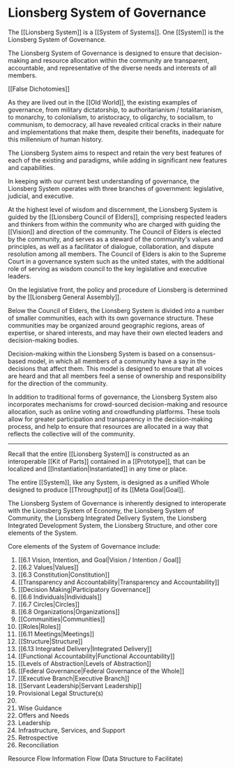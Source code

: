 # Lionsberg System of Governance

The [[Lionsberg System]] is a [[System of Systems]]. One [[System]] is the Lionsberg System of Governance. 

The Lionsberg System of Governance is designed to ensure that decision-making and resource allocation within the community are transparent, accountable, and representative of the diverse needs and interests of all members.  

[[False Dichotomies]]  



As they are lived out in the [[Old World]], the existing examples of governance, from military dictatorship, to authoritarianism / totalitarianism, to monarchy, to colonialism, to aristocracy, to oligarchy, to socialism, to communism, to democracy, all have revealed critical cracks in their nature and implementations that make them, despite their benefits, inadequate for this millennium of human history.

The Lionsberg System aims to respect and retain the very best features of each of the existing and paradigms, while adding in significant new features and capabilities. 

In keeping with our current best understanding of governance, the Lionsberg System operates with three branches of government: legislative, judicial, and executive. 

At the highest level of wisdom and discernment, the Lionsberg System is guided by the [[Lionsberg Council of Elders]], comprising respected leaders and thinkers from within the community who are charged with guiding the [[Vision]] and direction of the community. The Council of Elders is elected by the community, and serves as a steward of the community's values and principles, as well as a facilitator of dialogue, collaboration, and dispute resolution among all members. The Council of Elders is akin to the Supreme Court in a governance system such as the united states, with the additional role of serving as wisdom council to the key legislative and executive leaders. 

On the legislative front, the policy and procedure of Lionsberg is determined by the [[Lionsberg General Assembly]]. 



Below the Council of Elders, the Lionsberg System is divided into a number of smaller communities, each with its own governance structure. These communities may be organized around geographic regions, areas of expertise, or shared interests, and may have their own elected leaders and decision-making bodies.

Decision-making within the Lionsberg System is based on a consensus-based model, in which all members of a community have a say in the decisions that affect them. This model is designed to ensure that all voices are heard and that all members feel a sense of ownership and responsibility for the direction of the community.

In addition to traditional forms of governance, the Lionsberg System also incorporates mechanisms for crowd-sourced decision-making and resource allocation, such as online voting and crowdfunding platforms. These tools allow for greater participation and transparency in the decision-making process, and help to ensure that resources are allocated in a way that reflects the collective will of the community.


___
Recall that the entire [[Lionsberg System]] is constructed as an interoperable [[Kit of Parts]] contained in a [[Prototype]], that can be localized and [[Instantiation|Instantiated]] in any time or place. 

The entire [[System]], like any System, is designed as a unified Whole designed to produce [[Throughput]] of its [[Meta Goal|Goal]]. 

The Lionsberg System of Governance is inherently designed to interoperate with the Lionsberg System of Economy, the Lionsberg System of Community, the Lionsberg Integrated Delivery System, the Lionsberg Integrated Development System, the Lionsberg Structure, and other core elements of the System. 

Core elements of the System of Governance include: 

1. [[6.1 Vision, Intention, and Goal|Vision / Intention / Goal]] 
2. [[6.2 Values|Values]]   
3. [[6.3 Constitution|Constitution]]  
4. [[Transparency and Accountability|Transparency and Accountability]]    
5. [[Decision Making|Participatory Governance]]    
6. [[6.6 Individuals|Individuals]]   
7. [[6.7 Circles|Circles]]  
8. [[6.8 Organizations|Organizations]]   
9. [[Communities|Communities]]  
10. [[Roles|Roles]]   
11. [[6.11 Meetings|Meetings]]   
12. [[Structure|Structure]]    
13. [[6.13 Integrated Delivery|Integrated Delivery]]     
14. [[Functional Accountability|Functional Accountability]]   
15. [[Levels of Abstraction|Levels of Abstraction]]    
16. [[Federal Governance|Federal Governance of the Whole]]   
17. [[Executive Branch|Executive Branch]]   
18. [[Servant Leadership|Servant Leadership]]    
19. Provisional Legal Structure(s)         
20. 
21. Wise Guidance 
22. Offers and Needs
23. Leadership 
24. Infrastructure, Services, and Support  
25. Retrospective 
26. Reconciliation  

Resource Flow 
Information Flow (Data Structure to Facilitate) 
